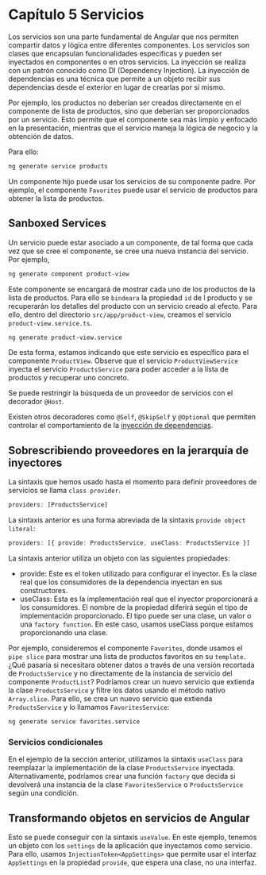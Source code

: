 # Capítulo 5 Servicios

Los servicios son una parte fundamental de Angular que nos permiten compartir datos y lógica entre diferentes componentes. Los servicios son clases que encapsulan funcionalidades específicas y pueden ser inyectados en componentes o en otros servicios. La inyección se realiza con un patrón conocido como DI (Dependency Injection). La inyección de dependencias es una técnica que permite a un objeto recibir sus dependencias desde el exterior en lugar de crearlas por sí mismo.

Por ejemplo, los productos no deberían ser creados directamente en el componente de lista de productos, sino que deberían ser proporcionados por un servicio. Esto permite que el componente sea más limpio y enfocado en la presentación, mientras que el servicio maneja la lógica de negocio y la obtención de datos.

Para ello:

```bash
ng generate service products
```

Un componente hijo puede usar los servicios de su componente padre. Por ejemplo, el componente `Favorites` puede usar el servicio de productos para obtener la lista de productos.

## Sanboxed Services

Un servicio puede estar asociado a un componente, de tal forma que cada vez que se cree el componente, se cree una nueva instancia del servicio. Por ejemplo,


```bash
ng generate component product-view
```

Este componente se encargará de mostrar cada uno de los productos de la lista de productos. Para ello se `bindeara` la propiedad `id` de l producto y se recuperarán los detalles del producto con un servicio creado al efecto. Para ello, dentro del directorio `src/app/product-view`, creamos el servicio `product-view.service.ts`.

```bash
ng generate product-view.service
```

De esta forma, estamos indicando que este servicio es específico para el componente `ProductView`. Observe que el servicio `ProductViewService` inyecta el servicio `ProductsService` para poder acceder a la lista de productos y recuperar uno concreto.

Se puede restringir la búsqueda de un proveedor de servicios con el decorador `@Host`.

Existen otros decoradores como `@Self`, `@SkipSelf` y `@Optional` que permiten controlar el comportamiento de la [inyección de dependencias](https://angular.dev/guide/di/hierarchical-dependency-injection).

## Sobrescribiendo proveedores en la jerarquía de inyectores

La sintaxis que hemos usado hasta el momento para definir proveedores de servicios se llama `class provider`. 

```typescript
providers: [ProductsService]
```

La sintaxis anterior es una forma abreviada de la sintaxis `provide object literal`:

```typescript
providers: [{ provide: ProductsService, useClass: ProductsService }]
```

La sintaxis anterior utiliza un objeto con las siguientes propiedades:
* provide: Este es el token utilizado para configurar el inyector. Es la clase real que los consumidores de la dependencia inyectan en sus constructores.
* useClass: Esta es la implementación real que el inyector proporcionará a los consumidores. El nombre de la propiedad diferirá según el tipo de implementación proporcionado. El tipo puede ser una clase, un valor o una `factory function`. En este caso, usamos useClass porque estamos proporcionando una clase.

Por ejemplo, consideremos el componente `Favorites`, donde usamos el `pipe slice` para mostrar una lista de productos favoritos en su `template`. ¿Qué pasaría si necesitara obtener datos a través de una versión recortada de `ProductsService` y no directamente de la instancia de servicio del componente `ProductList`? Podríamos crear un nuevo servicio que extienda la clase `ProductsService` y filtre los datos usando el método nativo `Array.slice`. Para ello, se crea un nuevo servicio que extienda `ProductsService` y lo llamamos `FavoritesService`:

```bash
ng generate service favorites.service
```

### Servicios condicionales

En el ejemplo de la sección anterior, utilizamos la sintaxis `useClass` para reemplazar la implementación de la clase `ProductsService` inyectada. Alternativamente, podríamos crear una función `factory` que decida si devolverá una instancia de la clase `FavoritesService` o `ProductsService` según una condición.

## Transformando objetos en servicios de Angular

Esto se puede conseguir con la sintaxis `useValue`. En este ejemplo, tenemos un objeto con los `settings` de la aplicación que inyectamos como servicio. Para ello, usamos `InjectionToken<AppSettings>` que permite usar el interfaz `AppSettings` en la propiedad `provide`, que espera una clase, no una interfaz.


